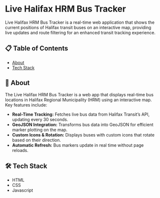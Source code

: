 # Live Halifax HRM Bus Tracker

Live Halifax HRM Bus Tracker is a real-time web application that shows the current positions of Halifax transit buses on an interactive map, providing live updates and route filtering for an enhanced transit tracking experience.

## 📋 Table of Contents

- [About](#user-content-beginner-about)
- [Tech Stack](#user-content-️-tech-stack)

##  :beginner: About

The Live Halifax HRM Bus Tracker is a web app that displays real-time bus locations in Halifax Regional Municipality (HRM) using an interactive map. Key features include:

- **Real-Time Tracking:** Fetches live bus data from Halifax Transit’s API, updating every 30 seconds.
- **GeoJSON Integration:** Transforms bus data into GeoJSON for efficient marker plotting on the map.
- **Custom Icons & Rotation:** Displays buses with custom icons that rotate based on their direction.
- **Automatic Refresh:** Bus markers update in real time without page reloads.

## 🛠️ Tech Stack

* HTML
* CSS
* Javascript